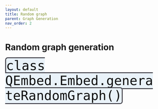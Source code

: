 ```yaml
---
layout: default
title: Random graph
parent: Graph Generation
nav_order: 2
---
```


# Random graph generation

<p style="text-align: left;">
<span style="color: #111111; background-color: #e9f2f9; border-style: solid; border-color: #44434c; border-radius: 0.2em; font-family: Monospace; font-size: 3em;">class QEmbed.Embed.generateRandomGraph()</span>
</p>
